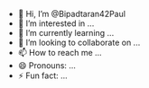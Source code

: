- 👋 Hi, I’m @Bipadtaran42Paul
- 👀 I’m interested in ...
- 🌱 I’m currently learning ...
- 💞️ I’m looking to collaborate on ...
- 📫 How to reach me ...
- 😄 Pronouns: ...
- ⚡ Fun fact: ...

<!---
Bipadtaran42Paul/Bipadtaran42Paul is a ✨ special ✨ repository because its `README.md` (this file) appears on your GitHub profile.
You can click the Preview link to take a look at your changes.
--->
